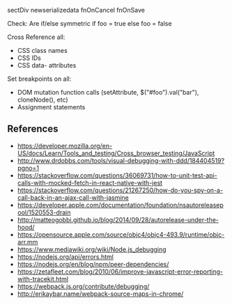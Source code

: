 sectDiv
newserializedata 
fnOnCancel
fnOnSave

Check:
Are if/else symmetric
if foo = true
else foo = false

Cross Reference all:
* CSS class names
* CSS IDs
* CSS data- attributes

Set breakpoints on all:
* DOM mutation function calls (setAttribute, $("#foo").val("bar"), cloneNode(), etc)
* Assignment statements

## References
* https://developer.mozilla.org/en-US/docs/Learn/Tools_and_testing/Cross_browser_testing/JavaScript
* http://www.drdobbs.com/tools/visual-debugging-with-ddd/184404519?pgno=1
* https://stackoverflow.com/questions/36069731/how-to-unit-test-api-calls-with-mocked-fetch-in-react-native-with-jest
* https://stackoverflow.com/questions/21267250/how-do-you-spy-on-a-call-back-in-an-ajax-call-with-jasmine
* https://developer.apple.com/documentation/foundation/nsautoreleasepool/1520553-drain
* http://matteogobbi.github.io/blog/2014/09/28/autorelease-under-the-hood/
* https://opensource.apple.com/source/objc4/objc4-493.9/runtime/objc-arr.mm
* https://www.mediawiki.org/wiki/Node.js_debugging
* https://nodejs.org/api/errors.html
* https://nodejs.org/en/blog/npm/peer-dependencies/
* https://zetafleet.com/blog/2010/06/improve-javascript-error-reporting-with-tracekit.html
* https://webpack.js.org/contribute/debugging/
* http://erikaybar.name/webpack-source-maps-in-chrome/